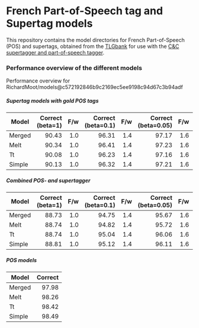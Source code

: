 # French Part-of-Speech tag and Supertag models

This repository contains the model directories for French Part-of-Speech (POS) and supertags, obtained from the [TLGbank](https://github.com/RichardMoot/TLGbank/) for use with the
[C&C supertagger
  and part-of-speech tagger](http://svn.ask.it.usyd.edu.au/trac/candc/wiki).

### Performance overview of the different models

Performance overview for RichardMoot/models@c572192846b9c2169ec5ee9198c94d67c3b94adf

##### Supertag models with gold POS tags

Model | Correct (beta=1) | F/w |Correct (beta=0.1) | F/w | Correct (beta=0.05) | F/w | Correct (beta=0.01) | F/w | Correct (beta=0.005)| F/w | Correct (beta=0.001) | F/w
------|---------:|-----------:|-------:|----------:|--------:|----------:|--------:|----------:|--------:|----------:|--------:|---------:
Merged | 90.43 | 1.0 | 96.31  | 1.4 | 97.17 | 1.6 | 98.37 | 2.3 | 98.53 | 2.8 | 98.79 | 4.5
Melt | 90.34 | 1.0 | 96.41 | 1.4 | 97.23 | 1.6 | 98.42 | 2.4 | 98.60 | 2.9 | 98.87 | 4.5
Tt  | 90.08 | 1.0 | 96.23 | 1.4 | 97.16 | 1.6 | 98.39 | 2.4 | 98.56 | 2.9 | 98.83 | 4.6
Simple | 90.13 | 1.0 | 96.32 | 1.4 | 97.21 | 1.6 | 98.43 | 2.4 | 98.60 | 2.9 | 98.86 | 4.6


##### Combined POS- and supertagger

Model | Correct (beta=1) | F/w |Correct (beta=0.1) | F/w | Correct (beta=0.05) | F/w | Correct (beta=0.01) | F/w | Correct (beta=0.005)| F/w | Correct (beta=0.001) | F/w
------|---------:|-----------:|-------:|----------:|--------:|----------:|--------:|----------:|--------:|----------:|--------:|---------:
Merged | 88.73 | 1.0 | 94.75  | 1.4 | 95.67 | 1.6 | 97.24 | 2.4 | 97.56 | 2.8 | 98.06 | 4.5
Melt | 88.74 | 1.0 | 94.82 | 1.4 | 95.72 | 1.6 | 97.22 | 2.4 | 97.54 | 2.9 | 98.09 | 4.5
Tt  | 88.74 | 1.0 | 95.04 | 1.4 | 96.06 | 1.6 | 97.57 | 2.4 | 97.83 | 2.9 | 98.26 | 4.6
Simple | 88.81 | 1.0 | 95.12 | 1.4 | 96.11 | 1.6 | 97.58 | 2.4 | 97.83 | 2.9 | 98.25 | 4.6


##### POS models

Model | Correct |
-----|-----:|
Merged | 97.98 |
Melt | 98.26 |
Tt | 98.42       |
Simple | 98.49 |
